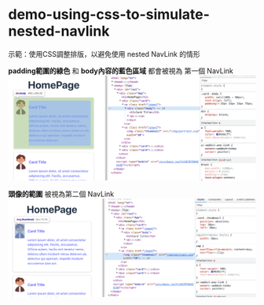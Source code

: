 # demo-using-css-to-simulate-nested-navlink

示範：使用CSS調整排版，以避免使用 nested NavLink 的情形

**padding範圍的綠色** 和 **body內容的藍色區域** 都會被視為 第一個 NavLink
![](/assets/img1.png)

**頭像的範圍** 被視為第二個 NavLink
![](/assets/img2.png)
